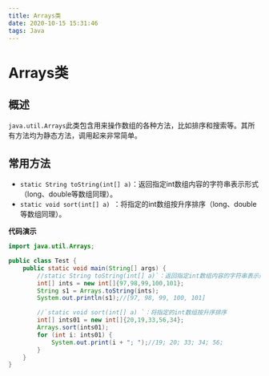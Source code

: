 ```yaml
---
title: Arrays类
date: 2020-10-15 15:31:46
tags: Java
---
```


# Arrays类

## 概述

`java.util.Arrays`此类包含用来操作数组的各种方法，比如排序和搜索等。其所有方法均为静态方法，调用起来非常简单。

## 常用方法

+ `static String toString(int[] a)`：返回指定int数组内容的字符串表示形式（long、double等数组同理）。
+ `static void sort(int[] a) `：将指定的int数组按升序排序（long、double等数组同理）。

**代码演示**

~~~java
import java.util.Arrays;

public class Test {
    public static void main(String[] args) {
        //static String toString(int[] a)`：返回指定int数组内容的字符串表示形式
        int[] ints = new int[]{97,98,99,100,101};
        String s1 = Arrays.toString(ints);
        System.out.println(s1);//[97, 98, 99, 100, 101]

        //`static void sort(int[] a) `：将指定的int数组按升序排序
        int[] ints01 = new int[]{20,19,33,56,34};
        Arrays.sort(ints01);
        for (int i: ints01) {
            System.out.print(i + "; ");//19; 20; 33; 34; 56;
        }
    }
}
~~~

